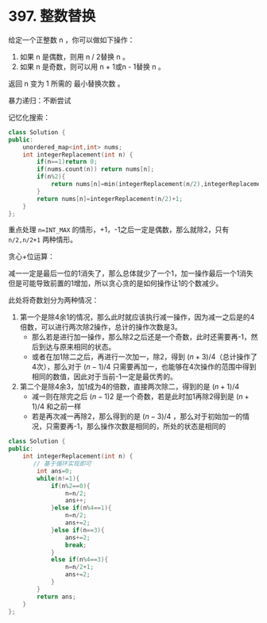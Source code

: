 # 397. 整数替换

给定一个正整数 n ，你可以做如下操作：

1. 如果 n 是偶数，则用 n / 2替换 n 。
2. 如果 n 是奇数，则可以用 n + 1或n - 1替换 n 。

返回 n 变为 1 所需的 最小替换次数 。

暴力递归：不断尝试

记忆化搜索：

```c++
class Solution {
public:
    unordered_map<int,int> nums;
    int integerReplacement(int n) {
        if(n==1)return 0;
        if(nums.count(n)) return nums[n];
        if(n%2){
            return nums[n]=min(integerReplacement(n/2),integerReplacement(n/2+1))+2;
        }
        return nums[n]=integerReplacement(n/2)+1;
    }
};
```

重点处理 `n=INT_MAX` 的情形，+1，-1之后一定是偶数，那么就除2，只有 `n/2,n/2+1` 两种情形。

贪心+位运算：

减一一定是最后一位的1消失了，那么总体就少了一个1，加一操作最后一个1消失但是可能导致前置的1增加，所以贪心贪的是如何操作让1的个数减少。

此处将奇数划分为两种情况：

1. 第一个是除4余1的情况，那么此时就应该执行减一操作，因为减一之后是的4倍数，可以进行两次除2操作，总计的操作次数是3。
   - 那么若是进行加一操作，那么除2之后还是一个奇数，此时还需要再-1，然后到达与原来相同的状态。
   - 或者在加1除二之后，再进行一次加一，除2，得到 $(n+3)/4$（总计操作了4次），那么对于 $(n-1)/4$ 只需要再加一，也能够在4次操作的范围中得到相同的数值，因此对于当前-1一定是最优秀的。 
2. 第二个是除4余3，加1成为4的倍数，直接两次除二，得到的是 $(n+1)/4$
   - 减一则在除完之后 $(n-1)2$ 是一个奇数，若是此时加1再除2得到是 $(n+1)/4$ 和之前一样
   - 若是再次减一再除2，那么得到的是 $(n-3)/4$ ，那么对于初始加一的情况，只需要再-1，那么操作次数是相同的，所处的状态是相同的

```C++
class Solution {
public:
    int integerReplacement(int n) {
       // 基于循环实现即可
        int ans=0;
        while(n!=1){
            if(n%2==0){
                n=n/2;
                ans++;
            }else if(n%4==1){
                n=n/2;
                ans+=2;
            }else if(n==3){
                ans+=2;
                break;
            }
            else if(n%4==3){
                n=n/2+1;
                ans+=2;
            }
        }
        return ans;
    }
};
```
